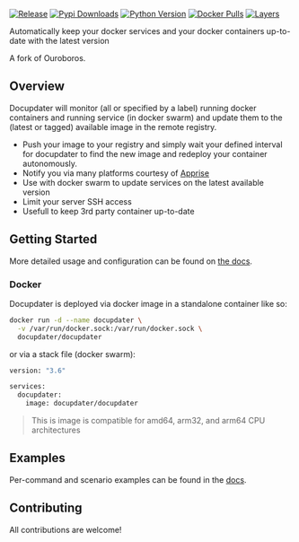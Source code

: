 [![Release](https://img.shields.io/github/release/docupdater/docupdater.svg?style=flat-square)](https://hub.docker.com/r/docupdater/docupdater/)
[![Pypi Downloads](https://img.shields.io/pypi/dm/docupdater-cli.svg?style=flat-square)](https://pypi.org/project/docupdater-cli/)
[![Python Version](https://img.shields.io/pypi/pyversions/docupdater-cli.svg?style=flat-square)](https://pypi.org/project/pyupdater-cli/)
[![Docker Pulls](https://img.shields.io/docker/pulls/docupdater/docupdater.svg?style=flat-square)](https://hub.docker.com/r/docupdater/docupdater/)
[![Layers](https://images.microbadger.com/badges/image/docupdater/docupdater.svg)](https://microbadger.com/images/docupdater/docupdater)  

Automatically keep your docker services and your docker containers up-to-date with the latest version

A fork of Ouroboros.

## Overview

Docupdater will monitor (all or specified by a label) running docker containers and running service (in docker swarm) and update them to the (latest or tagged) available image in the remote registry.

- Push your image to your registry and simply wait your defined interval for docupdater to find the new image and redeploy your container autonomously.
- Notify you via many platforms courtesy of [Apprise](https://github.com/caronc/apprise) 
- Use with docker swarm to update services on the latest available version
- Limit your server SSH access
- Usefull to keep 3rd party container up-to-date

## Getting Started

More detailed usage and configuration can be found on [the docs](https://github.com/docupdater/docupdater/blob/master/docs/Home.md).

### Docker

Docupdater is deployed via docker image in a standalone container like so:

```bash
docker run -d --name docupdater \
  -v /var/run/docker.sock:/var/run/docker.sock \
  docupdater/docupdater
```

or via a stack file (docker swarm):

```bash
version: "3.6"

services:
  docupdater:
    image: docupdater/docupdater
```

> This is image is compatible for amd64, arm32, and arm64 CPU architectures

## Examples
Per-command and scenario examples can be found in the [docs](https://github.com/docupdater/docupdater/blob/master/docs/Home.md).

## Contributing

All contributions are welcome!
